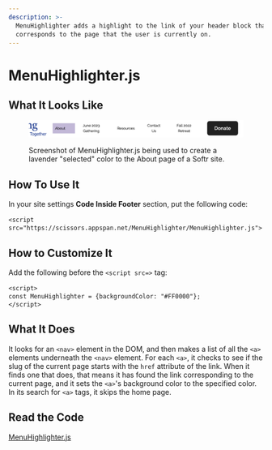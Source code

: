 ```yaml
---
description: >-
  MenuHighlighter adds a highlight to the link of your header block that
  corresponds to the page that the user is currently on.
---
```


# MenuHighlighter.js

## What It Looks Like

<figure><img src="../.gitbook/assets/image.png" alt=""><figcaption><p>Screenshot of MenuHighlighter.js being used to create a lavender "selected" color to the About page of a Softr site.</p></figcaption></figure>

## How To Use It

In your site settings **Code Inside Footer** section, put the following code:

```
<script src="https://scissors.appspan.net/MenuHighlighter/MenuHighlighter.js">
```

## How to Customize It

Add the following before the `<script src=>` tag:

```
<script>
const MenuHighlighter = {backgroundColor: "#FF0000"};
</script>
```

## What It Does

It looks for an `<nav>` element in the DOM, and then makes a list of all the `<a>` elements underneath the `<nav>` element. For each `<a>`, it checks to see if the slug of the current page starts with the `href` attribute of the link. When it finds one that does, that means it has found the link corresponding to the current page, and it sets the `<a>`'s background color to the specified color. In its search for `<a>` tags, it skips the home page.

## Read the Code

[MenuHighlighter.js](https://scissors.appspan.net/MenuHighlighter/MenuHighlighter.js)
